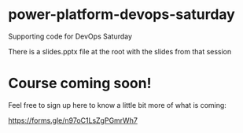 # power-platform-devops-saturday
Supporting code for DevOps Saturday

There is a slides.pptx file at the root with the slides from that session

# Course coming soon!

Feel free to sign up here to know a little bit more of what is coming:

https://forms.gle/n97oC1LsZgPGmrWh7
